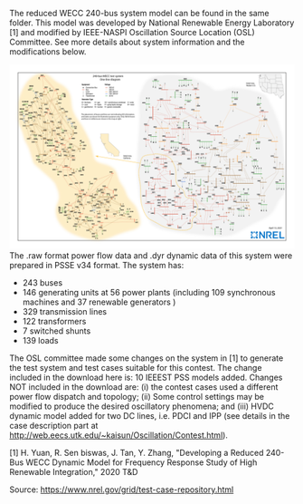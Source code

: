 The reduced WECC 240-bus system model can be found in the same folder. This model was developed by National Renewable Energy Laboratory [1] and modified by IEEE-NASPI Oscillation Source Location (OSL) Committee. See more details about system information and the modifications below. 

![WECC 240 bus model](https://github.com/slacgismo/regrow/blob/main/data/wecc240/CA%20BUS%20Schematic%20ALT-01.jpg?raw=true)
The .raw format power flow data and .dyr dynamic data of this system were prepared in PSSE v34 format. The system has:
 - 243 buses
 - 146 generating units at 56 power plants (including 109 synchronous machines and 37 renewable generators )
 - 329 transmission lines
 - 122 transformers
 - 7 switched shunts
 - 139 loads

The OSL committee made some changes on the system in [1] to generate the test system and test cases suitable for this contest. The change included in the download here is: 10 IEEEST PSS models added. Changes NOT included in the download are: (i) the contest cases used a different power flow dispatch and topology; (ii) Some control settings may be modified to produce the desired oscillatory phenomena; and (iii) HVDC dynamic model added for two DC lines, i.e. PDCI and IPP (see details in the case description part at http://web.eecs.utk.edu/~kaisun/Oscillation/Contest.html).

[1] H. Yuan, R. Sen biswas, J. Tan, Y. Zhang, "Developing a Reduced 240-Bus WECC Dynamic Model for Frequency Response Study of High Renewable Integration," 2020 T&D

Source: https://www.nrel.gov/grid/test-case-repository.html
